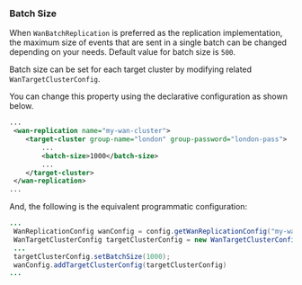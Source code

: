 
### Batch Size

When `WanBatchReplication` is preferred as the replication implementation, the maximum size of events that are sent in a single batch can be changed 
depending on your needs. Default value for batch size is `500`.

Batch size can be set for each target cluster by modifying related `WanTargetClusterConfig`.

You can change this property using the declarative configuration as shown below.

```xml
...
 <wan-replication name="my-wan-cluster">
    <target-cluster group-name="london" group-password="london-pass">
        ...
        <batch-size>1000</batch-size>
        ...
    </target-cluster>
 </wan-replication>
...
```

And, the following is the equivalent programmatic configuration:

```java
...
 WanReplicationConfig wanConfig = config.getWanReplicationConfig("my-wan-cluster");
 WanTargetClusterConfig targetClusterConfig = new WanTargetClusterConfig();
 ...
 targetClusterConfig.setBatchSize(1000);
 wanConfig.addTargetClusterConfig(targetClusterConfig)
...
``` 

